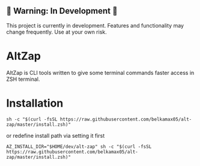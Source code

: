 ## 🚧 Warning: In Development 🚧

This project is currently in development. Features and functionality may change frequently. Use at your own risk.

# AltZap

AltZap is CLI tools written to give some terminal commands faster access in ZSH terminal.

# Installation

```shell
sh -c "$(curl -fsSL https://raw.githubusercontent.com/belkamax05/alt-zap/master/install.zsh)"
```

or redefine install path via setting it first

```shell
AZ_INSTALL_DIR="$HOME/dev/alt-zap" sh -c "$(curl -fsSL https://raw.githubusercontent.com/belkamax05/alt-zap/master/install.zsh)"
```
